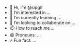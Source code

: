- 👋 Hi, I’m @sipgif
- 👀 I’m interested in ...
- 🌱 I’m currently learning ...
- 💞️ I’m looking to collaborate on ...
- 📫 How to reach me ...
- 😄 Pronouns: ...
- ⚡ Fun fact: ...

<!---
sipgif/sipgif is a ✨ special ✨ repository because its `README.md` (this file) appears on your GitHub profile.
You can click the Preview link to take a look at your changes.
--->
